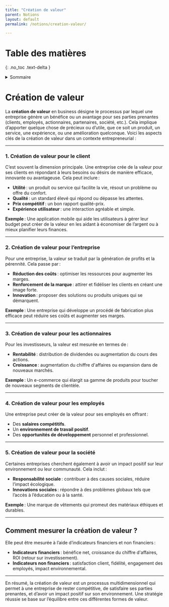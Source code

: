 ```yaml
---
title: "Création de valeur"
parent: Notions
layout: default
permalink: /notions/creation-valeur/

---
```


# Table des matières
{: .no_toc .text-delta }

<details markdown="block">
  <summary>Sommaire</summary>
  {: .text-delta }

1. Sommaire
{:toc}
</details>


# Création de valeur

La **création de valeur** en business désigne le processus par lequel une entreprise génère un bénéfice ou un avantage pour ses parties prenantes (clients, employés, actionnaires, partenaires, société, etc.). Cela implique d’apporter quelque chose de précieux ou d’utile, que ce soit un produit, un service, une expérience, ou une amélioration quelconque. Voici les aspects clés de la création de valeur dans un contexte entrepreneurial :

---

### **1. Création de valeur pour le client**

C’est souvent la dimension principale. Une entreprise crée de la valeur pour ses clients en répondant à leurs besoins ou désirs de manière efficace, innovante ou avantageuse. Cela peut inclure :

- **Utilité** : un produit ou service qui facilite la vie, résout un problème ou offre du confort.
- **Qualité** : un standard élevé qui répond ou dépasse les attentes.
- **Prix compétitif** : un bon rapport qualité-prix.
- **Expérience utilisateur** : une interaction agréable et simple.

**Exemple** : Une application mobile qui aide les utilisateurs à gérer leur budget peut créer de la valeur en les aidant à économiser de l’argent ou à mieux planifier leurs finances.

---

### **2. Création de valeur pour l’entreprise**

Pour une entreprise, la valeur se traduit par la génération de profits et la pérennité. Cela passe par :

- **Réduction des coûts** : optimiser les ressources pour augmenter les marges.
- **Renforcement de la marque** : attirer et fidéliser les clients en créant une image forte.
- **Innovation** : proposer des solutions ou produits uniques qui se démarquent.

**Exemple** : Une entreprise qui développe un procédé de fabrication plus efficace peut réduire ses coûts et augmenter ses marges.

---

### **3. Création de valeur pour les actionnaires**

Pour les investisseurs, la valeur est mesurée en termes de :

- **Rentabilité** : distribution de dividendes ou augmentation du cours des actions.
- **Croissance** : augmentation du chiffre d'affaires ou expansion dans de nouveaux marchés.

**Exemple** : Un e-commerce qui élargit sa gamme de produits pour toucher de nouveaux segments de clientèle.

---

### **4. Création de valeur pour les employés**

Une entreprise peut créer de la valeur pour ses employés en offrant :

- Des **salaires compétitifs**.
- Un **environnement de travail positif**.
- Des **opportunités de développement** personnel et professionnel.

---

### **5. Création de valeur pour la société**

Certaines entreprises cherchent également à avoir un impact positif sur leur environnement ou leur communauté. Cela inclut :

- **Responsabilité sociale** : contribuer à des causes sociales, réduire l’impact écologique.
- **Innovations sociales** : répondre à des problèmes globaux tels que l’accès à l’éducation ou à la santé.

**Exemple** : Une marque de vêtements qui promeut des matériaux éthiques et durables.

---

## **Comment mesurer la création de valeur ?**

Elle peut être mesurée à l’aide d’indicateurs financiers et non financiers :

- **Indicateurs financiers** : bénéfice net, croissance du chiffre d'affaires, ROI (retour sur investissement).
- **Indicateurs non financiers** : satisfaction client, fidélité, engagement des employés, impact environnemental.

---

En résumé, la création de valeur est un processus multidimensionnel qui permet à une entreprise de rester compétitive, de satisfaire ses parties prenantes, et d’avoir un impact positif sur son environnement. Une stratégie réussie se base sur l’équilibre entre ces différentes formes de valeur.
